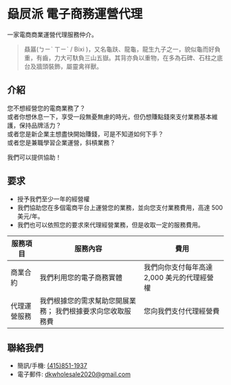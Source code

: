 # 赑屃派 電子商務運營代理

一家電商商業運營代理服務仲介。

> 贔屭(ㄅㄧˋ ㄒㄧˋ / Bixi )，又名龜趺、龍龜，龍生九子之一，貌似龜而好負重，有齒，力大可馱負三山五嶽。其背亦負以重物，在多為石碑、石柱之底台及牆頭裝飾，屬靈禽祥獸。

## 介紹

您不想經營您的電商業務了？  
或者你想休息一下，享受一段無憂無慮的時光，但仍想賺點錢來支付業務基本維護，保持品牌活力？  
或者您是新企業主想盡快開始賺錢，可是不知道如何下手？  
或者您是兼職學習企業運營，斜槓業務？  
  
我們可以提供協助！  

## 要求

* 授予我們至少一年的經營權
* 我們協助您在多個電商平台上運營您的業務，並向您支付業務費用，高達 500 美元/年。
* 我們也可以依照您的要求來代理經營業務，但是收取一定的服務費用。

| 服務項目 | 服務內容 | 費用 |
| --- | --- | --- |
| 商業合約 | 我們利用您的電子商務實體 | 我們向你支付每年高達 2,000 美元的代理經營權 |
| 代理運營服務 | 我們根據您的需求幫助您開展業務； 我們根據要求向您收取服務費 | 您向我們支付代理經營費 |

## 聯絡我們

* 簡訊/手機: [(415)851-1937](tel:4158511937)
* 電子郵件: [dkwholesale2020@gmail.com](mailto:dkwholesale2020@gmail.com)
